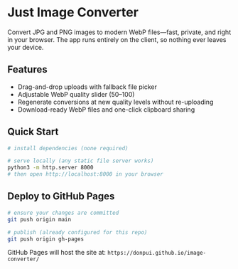 # Just Image Converter

Convert JPG and PNG images to modern WebP files—fast, private, and right in your browser. The app runs entirely on the client, so nothing ever leaves your device.

## Features
- Drag-and-drop uploads with fallback file picker
- Adjustable WebP quality slider (50–100)
- Regenerate conversions at new quality levels without re-uploading
- Download-ready WebP files and one-click clipboard sharing

## Quick Start
```bash
# install dependencies (none required)

# serve locally (any static file server works)
python3 -m http.server 8000
# then open http://localhost:8000 in your browser
```

## Deploy to GitHub Pages
```bash
# ensure your changes are committed
git push origin main

# publish (already configured for this repo)
git push origin gh-pages
```

GitHub Pages will host the site at: `https://donpui.github.io/image-converter/`
